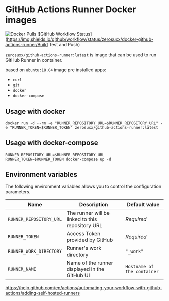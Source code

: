 # GitHub Actions Runner Docker images

![Docker Pulls](https://img.shields.io/docker/pulls/zerosuxx/github-actions-runner) ![GitHub Workflow Status](https://img.shields.io/github/workflow/status/zerosuxx/docker-github-actions-runner/Build Test and Push)

`zerosuxx/github-actions-runner:latest` is image that can be used to run GitHub Runner in container.

based on `ubuntu:18.04` image
pre installed apps:
 - `curl`
 - `git`
 - `docker`
 - `docker-compose`

## Usage with docker

`docker run -d --rm -e "RUNNER_REPOSITORY_URL=$RUNNER_REPOSITORY_URL" -e "RUNNER_TOKEN=$RUNNER_TOKEN" zerosuxx/github-actions-runner:latest`

## Usage with docker-compose

`RUNNER_REPOSITORY_URL=$RUNNER_REPOSITORY_URL RUNNER_TOKEN=$RUNNER_TOKEN docker-compose up -d`

## Environment variables

The following environment variables allows you to control the configuration parameters.

| Name | Description | Default value |
|------|---------------|-------------|
| `RUNNER_REPOSITORY_URL` | The runner will be linked to this repository URL | *Required* |
| `RUNNER_TOKEN` | Access Token provided by GitHub | *Required* |
| `RUNNER_WORK_DIRECTORY` | Runner's work directory | `"_work"` |
| `RUNNER_NAME` | Name of the runner displayed in the GitHub UI | `Hostname of the container` |

https://help.github.com/en/actions/automating-your-workflow-with-github-actions/adding-self-hosted-runners